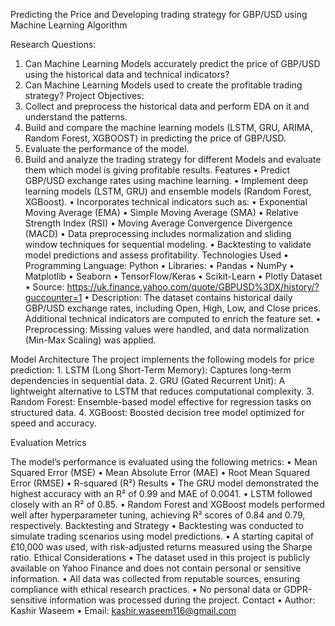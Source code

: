 Predicting the Price and Developing trading strategy for GBP/USD using Machine Learning Algorithm

Research Questions:
1. Can Machine Learning Models accurately predict the price of GBP/USD using the historical
data and technical indicators?
2. Can Machine Learning Models used to create the profitable trading strategy?
Project Objectives:
1. Collect and preprocess the historical data and perform EDA on it and understand the
      patterns.
2. Build and compare the machine learning models (LSTM, GRU, ARIMA, Random Forest,
      XGBOOST) in predicting the price of GBP/USD.
3. Evaluate the performance of the model.
4. Build and analyze the trading strategy for different Models and evaluate them which model
is giving profitable results.
Features
•	Predict GBP/USD exchange rates using machine learning.
•	Implement deep learning models (LSTM, GRU) and ensemble models (Random Forest, XGBoost).
•	Incorporates technical indicators such as:
	•	Exponential Moving Average (EMA)
	•	Simple Moving Average (SMA)
	•	Relative Strength Index (RSI)
	•	Moving Average Convergence Divergence (MACD)
•	Data preprocessing includes normalization and sliding window techniques for sequential modeling.
•	Backtesting to validate model predictions and assess profitability.
Technologies Used
•	Programming Language: Python
•	Libraries:
	•	Pandas
	•	NumPy
	•	Matplotlib
	•	Seaborn
	•	TensorFlow/Keras
	•	Scikit-Learn
	•	Plotly
Dataset
•	Source: https://uk.finance.yahoo.com/quote/GBPUSD%3DX/history/?guccounter=1
•	Description: The dataset contains historical daily GBP/USD exchange rates, including Open, High, Low, and Close prices. Additional technical indicators are computed to enrich the feature set.
•	Preprocessing: Missing values were handled, and data normalization (Min-Max Scaling) was applied.

Model Architecture
The project implements the following models for price prediction:
	1.	LSTM (Long Short-Term Memory): Captures long-term dependencies in sequential data.
	2.	GRU (Gated Recurrent Unit): A lightweight alternative to LSTM that reduces computational complexity.
	3.	Random Forest: Ensemble-based model effective for regression tasks on structured data.
	4.	XGBoost: Boosted decision tree model optimized for speed and accuracy.

Evaluation Metrics

The model’s performance is evaluated using the following metrics:
	•	Mean Squared Error (MSE)
	•	Mean Absolute Error (MAE)
	•	Root Mean Squared Error (RMSE)
	•	R-squared (R²)
Results
•	The GRU model demonstrated the highest accuracy with an R² of 0.99 and MAE of 0.0041.
•	LSTM followed closely with an R² of 0.85.
•	Random Forest and XGBoost models performed well after hyperparameter tuning, achieving R² scores of 0.84 and 0.79, respectively.
Backtesting and Strategy
•	Backtesting was conducted to simulate trading scenarios using model predictions.
•	A starting capital of £10,000 was used, with risk-adjusted returns measured using the Sharpe ratio.
Ethical Considerations
•	The dataset used in this project is publicly available on Yahoo Finance and does not contain personal or sensitive information.
•	All data was collected from reputable sources, ensuring compliance with ethical research practices.
•	No personal data or GDPR-sensitive information was processed during the project.
Contact
•	Author: Kashir Waseem
•	Email: kashir.waseem116@gmail.com